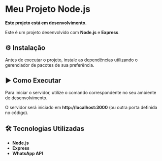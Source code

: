 # Meu Projeto Node.js

**Este projeto está em desenvolvimento.**

Este é um projeto desenvolvido com **Node.js** e **Express**.  

## ⚙️ Instalação  

Antes de executar o projeto, instale as dependências utilizando o gerenciador de pacotes de sua preferência.  

## ▶️ Como Executar  

Para iniciar o servidor, utilize o comando correspondente no seu ambiente de desenvolvimento.  

O servidor será iniciado em **http://localhost:3000** (ou outra porta definida no código).  

## 🛠 Tecnologias Utilizadas  

- **Node.js**  
- **Express**   
- **WhatsApp API** 
